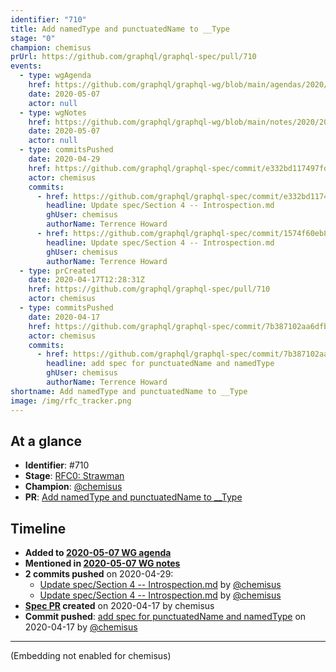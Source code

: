 ```yaml
---
identifier: "710"
title: Add namedType and punctuatedName to __Type
stage: "0"
champion: chemisus
prUrl: https://github.com/graphql/graphql-spec/pull/710
events:
  - type: wgAgenda
    href: https://github.com/graphql/graphql-wg/blob/main/agendas/2020/2020-05-07.md
    date: 2020-05-07
    actor: null
  - type: wgNotes
    href: https://github.com/graphql/graphql-wg/blob/main/notes/2020/2020-05-07.md
    date: 2020-05-07
    actor: null
  - type: commitsPushed
    date: 2020-04-29
    href: https://github.com/graphql/graphql-spec/commit/e332bd117497fd5f03f72badb428cb1503ca2c2e
    actor: chemisus
    commits:
      - href: https://github.com/graphql/graphql-spec/commit/e332bd117497fd5f03f72badb428cb1503ca2c2e
        headline: Update spec/Section 4 -- Introspection.md
        ghUser: chemisus
        authorName: Terrence Howard
      - href: https://github.com/graphql/graphql-spec/commit/1574f60eb8de849c7fc4cb933f0b3152df8c96cb
        headline: Update spec/Section 4 -- Introspection.md
        ghUser: chemisus
        authorName: Terrence Howard
  - type: prCreated
    date: 2020-04-17T12:28:31Z
    href: https://github.com/graphql/graphql-spec/pull/710
    actor: chemisus
  - type: commitsPushed
    date: 2020-04-17
    href: https://github.com/graphql/graphql-spec/commit/7b387102aa6dfbbb151c2c8690e159f76f66a2b2
    actor: chemisus
    commits:
      - href: https://github.com/graphql/graphql-spec/commit/7b387102aa6dfbbb151c2c8690e159f76f66a2b2
        headline: add spec for punctuatedName and namedType
        ghUser: chemisus
        authorName: Terrence Howard
shortname: Add namedType and punctuatedName to __Type
image: /img/rfc_tracker.png
---
```


## At a glance

- **Identifier**: #710
- **Stage**: [RFC0: Strawman](https://github.com/graphql/graphql-spec/blob/main/CONTRIBUTING.md#stage-0-strawman)
- **Champion**: [@chemisus](https://github.com/chemisus)
- **PR**: [Add namedType and punctuatedName to __Type](https://github.com/graphql/graphql-spec/pull/710)

<!-- BEGIN_CUSTOM_TEXT -->



<!-- END_CUSTOM_TEXT -->

## Timeline

- **Added to [2020-05-07 WG agenda](https://github.com/graphql/graphql-wg/blob/main/agendas/2020/2020-05-07.md)**
- **Mentioned in [2020-05-07 WG notes](https://github.com/graphql/graphql-wg/blob/main/notes/2020/2020-05-07.md)**
- **2 commits pushed** on 2020-04-29:
  - [Update spec/Section 4 -- Introspection.md](https://github.com/graphql/graphql-spec/commit/e332bd117497fd5f03f72badb428cb1503ca2c2e) by [@chemisus](https://github.com/chemisus)
  - [Update spec/Section 4 -- Introspection.md](https://github.com/graphql/graphql-spec/commit/1574f60eb8de849c7fc4cb933f0b3152df8c96cb) by [@chemisus](https://github.com/chemisus)
- **[Spec PR](https://github.com/graphql/graphql-spec/pull/710) created** on 2020-04-17 by chemisus
- **Commit pushed**: [add spec for punctuatedName and namedType](https://github.com/graphql/graphql-spec/commit/7b387102aa6dfbbb151c2c8690e159f76f66a2b2) on 2020-04-17 by [@chemisus](https://github.com/chemisus)

<!-- VERBATIM -->

---

(Embedding not enabled for chemisus)
